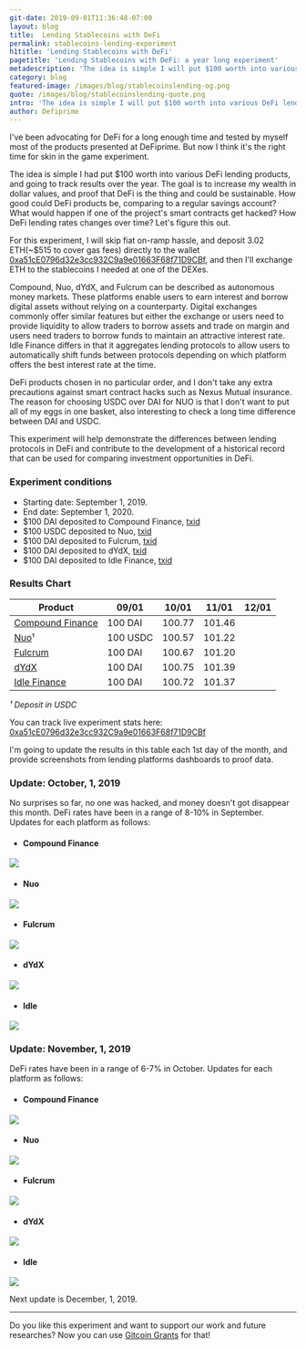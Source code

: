 ```yaml
---
git-date: 2019-09-01T11:36:48-07:00
layout: blog
title:  Lending Stablecoins with DeFi
permalink: stablecoins-lending-experiment
h1title: 'Lending Stablecoins with DeFi'
pagetitle: 'Lending Stablecoins with DeFi: a year long experiment'
metadescription: 'The idea is simple I will put $100 worth into various DeFi lending products, and going to track results over the year. '
category: blog
featured-image: /images/blog/stablecoinslending-og.png
quote: /images/blog/stablecoinslending-quote.png
intro: 'The idea is simple I will put $100 worth into various DeFi lending products, and going to track results over the year. '
author: Defiprime
---
```

I've been advocating for DeFi for a long enough time and tested by myself most of the products presented at DeFiprime. But now I think it's the right time for skin in the game experiment.  

The idea is simple I had put $100 worth into various DeFi lending products, and going to track results over the year.  The goal is to increase my wealth in dollar values, and proof that DeFi is the thing and could be sustainable. How good could DeFi products be, comparing to a regular savings account? What would happen if one of the project's smart contracts get hacked? How DeFi lending rates changes over time? Let's figure this out.

For this experiment, I will skip fiat on-ramp hassle, and deposit 3.02 ETH(~$515 to cover gas fees) directly to the wallet [0xa51cE0796d32e3cc932C9a9e01663F68f71D9CBf](https://portfolio.defiprime.com/holdings/0xa51ce0796d32e3cc932c9a9e01663f68f71d9cbf), and then I'll exchange ETH to the stablecoins I needed at one of the DEXes.

Compound, Nuo, dYdX, and Fulcrum can be described as autonomous money markets. These platforms enable users to earn interest and borrow digital assets without relying on a counterparty. Digital exchanges commonly offer similar features but either the exchange or users need to provide liquidity to allow traders to borrow assets and trade on margin and users need traders to borrow funds to maintain an attractive interest rate. Idle Finance differs in that it aggregates lending protocols to allow users to automatically shift funds between protocols depending on which platform offers the best interest rate at the time.

DeFi products chosen in no particular order, and I don't take any extra precautions against smart contract hacks such as Nexus Mutual insurance. The reason for choosing USDC over DAI for NUO is that I don't want to put all of my eggs in one basket, also interesting to check a long time difference between DAI and USDC.

This experiment will help demonstrate the differences between lending protocols in DeFi and contribute to the development of a historical record that can be used for comparing investment opportunities in DeFi.

### Experiment conditions
- Starting date: September 1, 2019.
- End date: September 1, 2020.
- $100 DAI deposited to Compound Finance, [txid](https://etherscan.io/tx/0x30842815abb2ebd65604e4600c5b8ea4a9f0ee674d5dc8bf7ea642ddbc7f6f7e)
- $100 USDC deposited to Nuo, [txid](https://etherscan.io/tx/0x146eee6c5e3e1e544f04a6dbb067a7949169817b9d4460b5cf06ae17b6cdb396)
- $100 DAI deposited to Fulcrum, [txid](https://etherscan.io/tx/0xa1a8173fc76218765aa6562d4fdf728779be6b060e85bf91c7e035e33d77e79d)
- $100 DAI deposited to dYdX, [txid](https://etherscan.io/tx/0xdc1fcc0f5942b1908ac69d958d17331354d47607d073e775cf7f388350e55624)
- $100 DAI deposited to Idle Finance, [txid](https://etherscan.io/tx/0x0798de84c469c5446c737859d81fef90c9861469be1a5354ebab52957a02b38a)

### Results Chart

| Product  | 09/01  | 10/01   | 11/01  | 12/01  |
|---|---|---|---|---|
| [Compound Finance](https://compound.finance/)  |  100 DAI | 100.77  | 101.46  |   |
| [Nuo](https://www.nuo.network/)¹ | 100 USDC | 100.57   | 101.22  |   |
| [Fulcrum](https://fulcrum.trade/#/)  | 100 DAI | 100.67  | 101.20  |   |
| [dYdX](http://trade.dydx.exchange)  | 100 DAI | 100.75  | 101.39  |   |
| [Idle Finance](https://idle.finance/)  | 100 DAI | 100.72  | 101.37  |   |

_¹ Deposit in USDC_

You can track live experiment stats here: [0xa51cE0796d32e3cc932C9a9e01663F68f71D9CBf](https://portfolio.defiprime.com/holdings/0xa51ce0796d32e3cc932c9a9e01663f68f71d9cbf)

I'm going to update the results in this table each 1st day of the month, and provide screenshots from lending platforms dashboards to proof data.

### Update: October, 1, 2019

No surprises so far, no one was hacked, and money doesn't got disappear this month. DeFi rates have been in a range of 8-10% in September. Updates for each platform as follows:

- #### Compound Finance

![](/images/blog/lendingexperiment/compound-10-01.png)

- #### Nuo

![](/images/blog/lendingexperiment/nuo-10-01.png)

- #### Fulcrum

![](/images/blog/lendingexperiment/fulcrum-10-01.png)

- #### dYdX

![](/images/blog/lendingexperiment/dYdX-10-01.png)

- #### Idle

![](/images/blog/lendingexperiment/Idle-10-01.png)

### Update: November, 1, 2019

DeFi rates have been in a range of 6-7% in October. Updates for each platform as follows:

- #### Compound Finance

![](/images/blog/lendingexperiment/compound-11-01.png)

- #### Nuo

![](/images/blog/lendingexperiment/nuo-11-01.png)

- #### Fulcrum

![](/images/blog/lendingexperiment/fulcrum-11-01.png)

- #### dYdX

![](/images/blog/lendingexperiment/dYdX-11-01.png)

- #### Idle

![](/images/blog/lendingexperiment/Idle-11-01.png)


Next update is December, 1, 2019.   

---

Do you like this experiment and want to support our work and future researches?
Now you can use [Gitcoin Grants](https://gitcoin.co/grants/139/defiprimecom) for that!  
